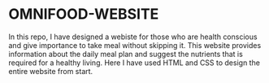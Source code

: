 # OMNIFOOD-WEBSITE
In this repo, I have designed a webiste for those who are health conscious and give importance to take meal without skipping it. This website provides information about the daily meal plan and suggest the nutrients that is required for a healthy living. Here I have used HTML and CSS to design the entire website from start.
